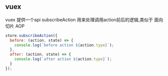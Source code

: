 ## vuex
vuex 提供一个api  subscribeAction 用来处理调用action前后的逻辑,类似于 面向切片 AOP
```js
store.subscribeAction({
  before: (action, state) => {
    console.log(`before action ${action.type}`);
  },
  after: (action, state) => {
    console.log(`after action ${action.type}`);
  }
});
```

